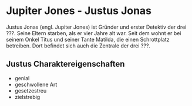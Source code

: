 # Jupiter Jones - Justus Jonas
Justus Jonas (engl. Jupiter Jones) ist Gründer und erster Detektiv der drei ???. Seine Eltern starben, als er vier Jahre alt war. Seit dem wohnt er bei seinem Onkel Titus und seiner Tante Matilda, die einen Schrottplatz betreiben. Dort befindet sich auch die Zentrale der drei ???.
## Justus Charaktereigenschaften
* genial
* geschwollene Art
* gesetzestreu
* zielstrebig